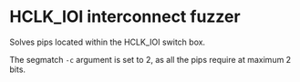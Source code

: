 # HCLK_IOI interconnect fuzzer

Solves pips located within the HCLK_IOI switch box.

The segmatch `-c` argument is set to 2, as all the pips require at maximum 2 bits.
